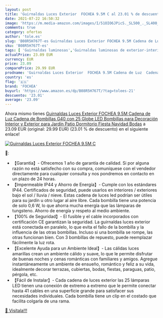 ```yaml
---
layout: post
title: 'Guirnaldas Luces Exterior  FOCHEA 9.5M C al 23.01 % de descuento'
date: 2021-07-22 16:50:32
image: 'https://m.media-amazon.com/images/I/51OIO6JPicS._SL500_._SL400_.jpg'
comments: true
category: ofertas
author: 'tole.es'
slug: 'B08R5H767T-es Guirnaldas Luces Exterior FOCHEA 9.5M Cadena de Luz Cadena...'
sku: 'B08R5H767T-es'
tags: [ 'Guirnaldas luminosas','Guirnaldas luminosas de exterior-interior','Iluminación','fochea','navidad', ]
actualPrice: 23.09 EUR
currency: EUR
price: 23.09
comparePrice: 29.99 EUR
prodname: 'Guirnaldas Luces Exterior  FOCHEA 9.5M Cadena de Luz  Cadena de Bombillas G40 con 25 Globe LED Bombillas para Decoración Interior y Exterior para Jardín Patio Dormitorio Fiesta Navidad Bodas'
country: 'es'
flag: '🇪🇸'
brand: 'FOCHEA'
buyurl: 'https://www.amazon.es/dp/B08R5H767T/?tag=tolees-21'
descuento: '23.01'
average: '23.09'
---
```


Ahora mismo tienes [Guirnaldas Luces Exterior  FOCHEA 9.5M Cadena de Luz  Cadena de Bombillas G40 con 25 Globe LED Bombillas para Decoración Interior y Exterior para Jardín Patio Dormitorio Fiesta Navidad Bodas](https://www.amazon.es/dp/B08R5H767T/?tag=tolees-21) a 23.09 EUR (original: 29.99 EUR) (23.01 %  de descuento) en el siguiente enlace!

[![Guirnaldas Luces Exterior  FOCHEA 9.5M C](https://m.media-amazon.com/images/I/51OIO6JPicS._SL500_._SL400_.jpg)](https://www.amazon.es/dp/B08R5H767T/?tag=tolees-21)

🔎:

- 【Garantía】- Ofrecemos 1 año de garantía de calidad. Si por alguna razón no está satisfecho con su compra, comuníquese con el vendedor directamente para cualquier consulta y nos pondremos en contacto en un plazo de 24 horas.
- 【Impermeable IP44 y Ahorro de Energía】- Cumple con los estándares IP44. Certificados de seguridad, puede usarlos en interiores / exteriores bajo el sol / lluvia / nieve. Estas cadena de luces led podrían ser útiles para su jardín u otro lugar al aire libre. Cada bombilla tiene una potencia de solo 0,6 W, lo que ahorra mucha energía que las lámparas de tungsteno. Ahorro de energía y respeto al medio ambiente.
- 【100% de Seguridad】- El fusible y el cable incorporados con certificación CE garantizan la seguridad. La guirnaldas luces exterior está conectada en paralelo, lo que evita el fallo de la bombilla y la influencia de las otras bombillas. Incluso si una bombilla se rompe, las otras funcionan bien. Con 3 bombillas de repuesto, puede reemplazar fácilmente la luz rota.
- 【Excelente Ayuda para un Ambiente Ideal】- Las cálidas luces amarillas crean un ambiente cálido y suave, lo que le permite disfrutar de buenas noches y cenas románticas con familiares y amigos. Agregue instantáneamente un ambiente de ensueño, romántico y feliz a su vida, idealmente decorar terrazas, cubiertas, bodas, fiestas, paraguas, patio, pérgola, etc.
- 【Fácil de Instalar】- Cada cadena de luces exterior las 25 lámparas LED tienen una conexión de extremo a extremo que le permite conectar hasta 41 cables en una superficie grande para satisfacer sus necesidades individuales. Cada bombilla tiene un clip en el costado que facilita colgarla de una rama.

[🛒 Visítala!!!](https://www.amazon.es/dp/B08R5H767T/?tag=tolees-21)
